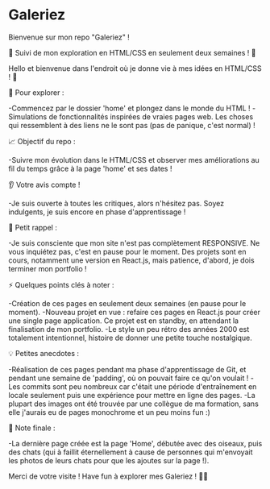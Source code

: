 # Galeriez
Bienvenue sur mon repo "Galeriez" !

🎨 Suivi de mon exploration en HTML/CSS en seulement deux semaines ! 🚀

Hello et bienvenue dans l'endroit où je donne vie à mes idées en HTML/CSS ! 🌟

👀 Pour explorer :

-Commencez par le dossier 'home' et plongez dans le monde du HTML !
-Simulations de fonctionnalités inspirées de vraies pages web. Les choses qui ressemblent à des liens ne le sont pas (pas de panique, c'est normal) !

📈 Objectif du repo :

-Suivre mon évolution dans le HTML/CSS et observer mes améliorations au fil du temps grâce à la page 'home' et ses dates !

👂 Votre avis compte !

-Je suis ouverte à toutes les critiques, alors n'hésitez pas. Soyez indulgents, je suis encore en phase d'apprentissage !

🚨 Petit rappel :

-Je suis consciente que mon site n'est pas complètement RESPONSIVE. Ne vous inquiétez pas, c'est en pause pour le moment. Des projets sont en cours, notamment une version en React.js, mais patience, d'abord, je dois terminer mon portfolio !

⚡ Quelques points clés à noter :

-Création de ces pages en seulement deux semaines (en pause pour le moment).
-Nouveau projet en vue : refaire ces pages en React.js pour créer une single page application. Ce projet est en standby, en attendant la finalisation de mon portfolio.
-Le style un peu rétro des années 2000 est totalement intentionnel, histoire de donner une petite touche nostalgique.

💡 Petites anecdotes :

-Réalisation de ces pages pendant ma phase d'apprentissage de Git, et pendant une semaine de 'padding', où on pouvait faire ce qu'on voulait !
-Les commits sont peu nombreux car c'était une période d'entraînement en locale seulement puis une expérience pour mettre en ligne des pages.
-La plupart des images ont été trouvée par une collègue de ma formation, sans elle j'aurais eu de pages monochrome et un peu moins fun :)

🌈 Note finale :

-La dernière page créée est la page 'Home', débutée avec des oiseaux, puis des chats (qui à faillit éternellement à cause de personnes qui m'envoyait les photos de leurs chats pour que les ajoutes sur la page !).

Merci de votre visite ! Have fun à explorer mes Galeriez ! 🚀✨
